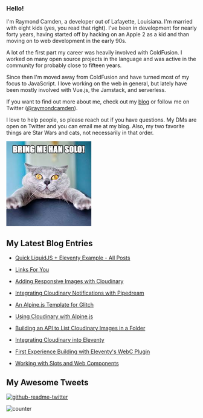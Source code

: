 ### Hello!

I'm Raymond Camden, a developer out of Lafayette, Louisiana. I'm married with eight kids (yes, you read that right). I've been in development for nearly forty years, having started off by hacking on an Apple 2 as a kid and than moving on to web development in the early 90s.

A lot of the first part my career was heavily involved with ColdFusion. I worked on many open source projects in the language and was active in the community for probably close to fifteen years. 

Since then I'm moved away from ColdFusion and have turned most of my focus to JavaScript. I love working on the web in general, but lately have been mostly involved with Vue.js, the Jamstack, and serverless. 

If you want to find out more about me, check out my [blog](https://www.raymondcamden.com) or follow me on Twitter ([@raymondcamden](https://twitter.com/raymondcamden)). 

I love to help people, so please reach out if you have questions. My DMs are open on Twitter and you can email me at my blog. Also, my two favorite things are Star Wars and cats, not necessarily in that order.

![Star Wars cat](https://raw.githubusercontent.com/cfjedimaster/cfjedimaster/master/cat.jpg)

<!-- RSS -->
## My Latest Blog Entries

* [Quick LiquidJS + Eleventy Example - All Posts](https://www.raymondcamden.com/2022/11/09/quick-liquidjs--eleventy-example-all-posts)

* [Links For You](https://www.raymondcamden.com/2022/11/06/links-for-you)

* [Adding Responsive Images with Cloudinary](https://www.raymondcamden.com/2022/11/04/adding-responsive-images-with-cloudinary)

* [Integrating Cloudinary Notifications with Pipedream](https://www.raymondcamden.com/2022/11/01/integrating-cloudinary-notifications-with-pipedream)

* [An Alpine.js Template for Glitch](https://www.raymondcamden.com/2022/10/28/an-alpinejs-template-for-glitch)

* [Using Cloudinary with Alpine.js](https://www.raymondcamden.com/2022/10/27/using-cloudinary-with-alpinejs)

* [Building an API to List Cloudinary Images in a Folder](https://www.raymondcamden.com/2022/10/24/building-an-api-to-list-cloudinary-images-in-a-folder)

* [Integrating Cloudinary into Eleventy](https://www.raymondcamden.com/2022/10/20/integrating-cloudinary-into-eleventy)

* [First Experience Building with Eleventy's WebC Plugin](https://www.raymondcamden.com/2022/10/16/first-experience-building-with-eleventys-webc-plugin)

* [Working with Slots and Web Components](https://www.raymondcamden.com/2022/10/13/working-with-slots-and-web-components)

<!-- ENDRSS -->

## My Awesome Tweets 

[![github-readme-twitter](https://github-readme-twitter.gazf.vercel.app/api?id=raymondcamden&layout=wide)](https://github.com/gazf/github-readme-twitter)

![counter](https://enzy20r2pibx5pb.m.pipedream.net)
